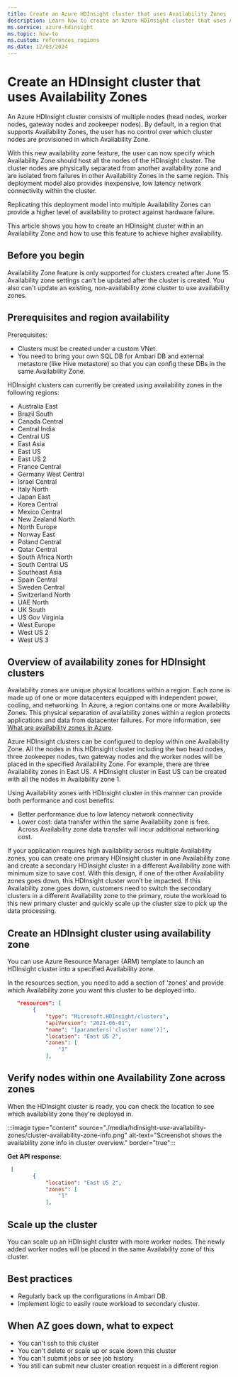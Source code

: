 ```yaml
---
title: Create an Azure HDInsight cluster that uses Availability Zones
description: Learn how to create an Azure HDInsight cluster that uses Availability Zones.
ms.service: azure-hdinsight
ms.topic: how-to
ms.custom: references_regions
ms.date: 12/03/2024
---
```


# Create an HDInsight cluster that uses Availability Zones

An Azure HDInsight cluster consists of multiple nodes (head nodes, worker nodes, gateway nodes and zookeeper nodes). By default, in a region that supports Availability Zones, the user has no control over which cluster nodes are provisioned in which Availability Zone. 

With this new availability zone feature, the user can now specify which Availability Zone should host all the nodes of the HDInsight cluster. The cluster nodes are physically separated from another availability zone and are isolated from failures in other Availability Zones in the same region. This deployment model also provides inexpensive, low latency network connectivity within the cluster. 

Replicating this deployment model into multiple Availability Zones can provide a higher level of availability to protect against hardware failure.

This article shows you how to create an HDInsight cluster within an Availability Zone and how to use this feature to achieve higher availability. 

## Before you begin
Availability Zone feature is only supported for clusters created after June 15. Availability zone settings can't be updated after the cluster is created. You also can't update an existing, non-availability zone cluster to use availability zones.

## Prerequisites and region availability
Prerequisites:

 - Clusters must be created under a custom VNet. 
 - You need to bring your own SQL DB for Ambari DB and external metastore (like Hive metastore) so that you can config these DBs in the same Availability Zone. 

HDInsight clusters can currently be created using availability zones in the following regions:

 * Australia East
* Brazil South
* Canada Central
* Central India
* Central US
* East Asia
* East US
* East US 2
* France Central
* Germany West Central
* Israel Central
* Italy North
* Japan East
* Korea Central
* Mexico Central
* New Zealand North
* North Europe
* Norway East
* Poland Central
* Qatar Central
* South Africa North
* South Central US
* Southeast Asia
* Spain Central
* Sweden Central
* Switzerland North
* UAE North
* UK South
* US Gov Virginia
* West Europe
* West US 2
* West US 3
 
## Overview of availability zones for HDInsight clusters

Availability zones are unique physical locations within a region. Each zone is made up of one or more datacenters equipped with independent power, cooling, and networking. In Azure, a region contains one or more Availability Zones. This physical separation of availability zones within a region protects applications and data from datacenter failures. For more information, see [What are availability zones in Azure](../reliability/availability-zones-overview.md).

Azure HDInsight clusters can be configured to deploy within one Availability Zone. All the nodes in this HDInsight cluster including the two head nodes, three zookeeper nodes, two gateway nodes and the worker nodes will be placed in the specified Availability Zone.  For example, there are three Availability zones in East US. A HDInsight cluster in East US can be created with all the nodes in Availability zone 1. 

Using Availability zones with HDInsight cluster in this manner can provide both performance and cost benefits: 

 - Better performance due to low latency network connectivity
 - Lower cost: data transfer within the same Availability zone is free. Across Availability zone data transfer will incur additional networking cost. 

If your application requires high availability across multiple Availability zones, you can create one primary HDInsight cluster in one Availability zone and create a secondary HDInsight cluster in a different Availability zone with minimum size to save cost. With this design, if one of the other Availability zones goes down, this HDInsight cluster won’t be impacted. If this Availability zone goes down, customers need to switch the secondary clusters in a different Availability zone to the primary, route the workload to this new primary cluster and quickly scale up the cluster size to pick up the data processing.   

## Create an HDInsight cluster using availability zone
You can use Azure Resource Manager (ARM) template to launch an HDInsight cluster into a specified Availability zone. 

In the resources section, you need to add a section of ‘zones’ and provide which Availability zone you want this cluster to be deployed into. 

```json
   "resources": [
        {
            "type": "Microsoft.HDInsight/clusters",
            "apiVersion": "2021-06-01",
            "name": "[parameters('cluster name')]",
            "location": "East US 2",
            "zones": [
                "1"
            ],
```
 
## Verify nodes within one Availability Zone across zones
When the HDInsight cluster is ready, you can check the location to see which availability zone they're deployed in.

:::image type="content" source="./media/hdinsight-use-availability-zones/cluster-availability-zone-info.png" alt-text="Screenshot shows the availability zone info in cluster overview." border="true":::

**Get API response**: 

```json
 [
        {
            "location": "East US 2",
            "zones": [
                "1"
            ],
```

## Scale up the cluster

You can scale up an HDInsight cluster with more worker nodes. The newly added worker nodes will be placed in the same Availability zone of this cluster. 

## Best practices

 - Regularly back up the configurations in Ambari DB. 
 - Implement logic to easily route workload to secondary cluster.

## When AZ goes down, what to expect
 - You can't ssh to this cluster
 - You can't delete or scale up or scale down this cluster
 - You can't submit jobs or see job history
 - You still can submit new cluster creation request in a different region
